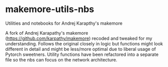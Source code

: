 # makemore-utils-nbs
Utilities and notebooks for Andrej Karapthy's makemore

A fork of Andrej Karapathy's makemore (https://github.com/karpathy/makemore) recoded and tweaked for my understanding. Follows the original closely in logic but functions might look different in detail and might be less/more optimal due to liberal usage of Pytorch sweetners. Utility functions have been refactored into a separate file so the nbs can focus on the network architecture. 
